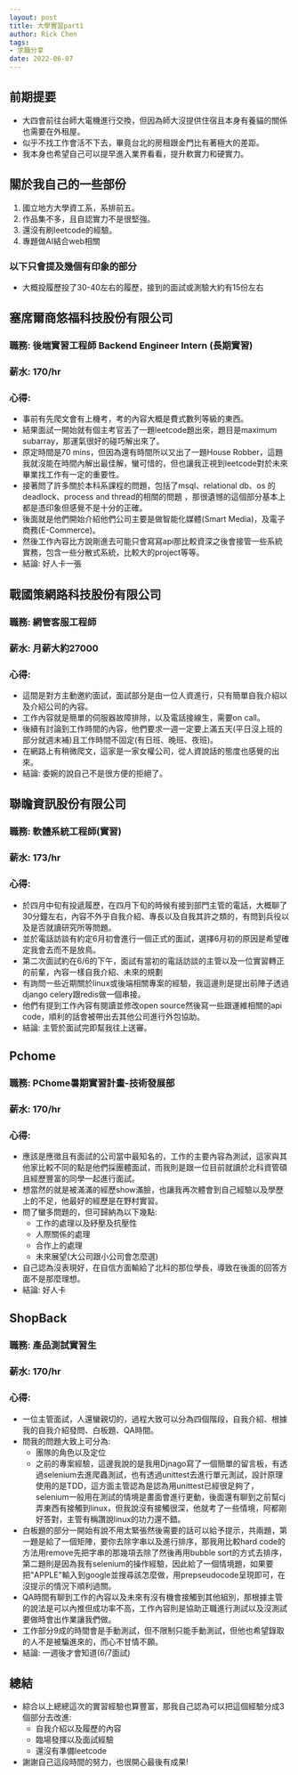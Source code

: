 ```yaml
---
layout: post
title: 大學實習part1
author: Rick Chen
tags:
- 求職分享
date: 2022-06-07  
---
```


## 前期提要
* 大四會前往台師大電機進行交換，但因為師大沒提供住宿且本身有養貓的關係也需要在外租屋。
* 似乎不找工作會活不下去，畢竟台北的房租跟金門比有著極大的差距。
* 我本身也希望自己可以提早進入業界看看，提升軟實力和硬實力。

## 關於我自己的一些部份
1. 國立地方大學資工系，系排前五。
2. 作品集不多，且自認實力不是很堅強。
3. 還沒有刷leetcode的經驗。
4. 專題做AI結合web相關

### 以下只會提及幾個有印象的部分
* 大概投履歷投了30-40左右的履歷，接到的面試或測驗大約有15份左右

## 塞席爾商悠福科技股份有限公司
### 職務: 後端實習工程師 Backend Engineer Intern (長期實習)
### 薪水: 170/hr
### 心得:
* 事前有先爬文會有上機考，考的內容大概是費式數列等級的東西。
* 結果面試一開始就有個主考官丟了一題leetcode題出來，題目是maximum subarray，那運氣很好的碰巧解出來了。
* 原定時間是70 mins，但因為還有時間所以又出了一題House Robber，這題我就沒能在時間內解出最佳解，蠻可惜的，但也讓我正視到leetcode對於未來畢業找工作有一定的重要性。
* 接著問了許多關於本科系課程的問題，包括了msql、relational db、os 的deadlock、process and thread的相關的問題 ，那很遺憾的這個部分基本上都是憑印象但感覺不是十分的正確。
* 後面就是他們開始介紹他們公司主要是做智能化媒體(Smart Media)，及電子商務(E-Commerce)。
* 然後工作內容比方說剛進去可能只會寫寫api那比較資深之後會接管一些系統實務，包含一些分散式系統，比較大的project等等。
* 結論: 好人卡一張

## 戰國策網路科技股份有限公司 
### 職務: 網管客服工程師
### 薪水: 月薪大約27000
### 心得:
* 這間是對方主動邀約面試，面試部分是由一位人資進行，只有簡單自我介紹以及介紹公司的內容。
* 工作內容就是簡單的伺服器故障排除，以及電話接線生，需要on call。
* 後續有討論到工作時間的內容，他們要求一週一定要上滿五天(平日沒上班的部分就週末補)且工作時間不固定(有日班、晚班、夜班)。
* 在網路上有稍微爬文，這家是一家女權公司，從人資說話的態度也感覺的出來。
* 結論: 委婉的說自己不是很方便的拒絕了。

## 聯瞻資訊股份有限公司 
### 職務: 軟體系統工程師(實習)
### 薪水: 173/hr
### 心得:
* 於四月中旬有投遞履歷，在四月下旬的時候有接到部門主管的電話，大概聊了30分鐘左右，內容不外乎自我介紹、專長以及自我其許之類的，有問到兵役以及是否就讀研究所等問題。
* 並於電話訪談有約定6月初會進行一個正式的面試，選擇6月初的原因是希望確定我會去而不是放鳥。
* 第二次面試約在6/6的下午，面試有當初的電話訪談的主管以及一位實習轉正的前輩，內容一樣自我介紹、未來的規劃
* 有詢問一些近期關於linux或後端相關專案的經驗，我這邊則是提出前陣子透過django celery跟redis做一個串接。
* 他們有提到工作內容有閱讀並修改open source然後寫一些跟運維相關的api code，順利的話會被帶出去其他公司進行外包協助。
* 結論: 主管於面試完即幫我往上送審。

## Pchome
### 職務: PChome暑期實習計畫-技術發展部
### 薪水: 170/hr
### 心得:
* 應該是應徵且有面試的公司當中最知名的，工作的主要內容為測試，這家與其他家比較不同的點是他們採團體面試，而我則是跟一位目前就讀於北科資管碩且經歷豐富的同學一起進行面試。
* 想當然的就是被滿滿的經歷show滿臉，也讓我再次體會到自己經驗以及學歷上的不足，他最好的經歷是在野村實習。
* 問了蠻多問題的，但可歸納為以下幾點:
   * 工作的處理以及紓壓及抗壓性
   * 人際關係的處理
   * 合作上的處理
   * 未來展望(大公司跟小公司會怎麼選)
* 自己認為沒表現好，在自信方面輸給了北科的那位學長，導致在後面的回答方面不是那麼理想。
* 結論: 好人卡

## ShopBack
### 職務: 產品測試實習生
### 薪水: 170/hr
### 心得:
* 一位主管面試，人還蠻親切的，過程大致可以分為四個階段，自我介紹、根據我的自我介紹發問、白板題、QA時間。
* 問我的問題大致上可分為:
   * 團隊的角色以及定位
   * 之前的專案經驗，這邊我說的是我用Djnago寫了一個簡單的留言板，有透過selenium去進爬蟲測試，也有透過unittest去進行單元測試，設計原理使用的是TDD，這方面主管認為是認為用unittest已經很足夠了，selenium一般用在測試的情境是畫面會進行更動，後面還有聊到之前幫cj弄東西有接觸到linux，但我說沒有接觸很深，他就考了一些情境，阿都剛好答對，主管有稱讚說linux的功力還不錯。
* 白板題的部分一開始有說不用太緊張然後需要的話可以給予提示，共兩題，第一題是給了一個矩陣，要你去除字串以及進行排序，那我用比較hard code的方法用remove先把字串的那幾項去除了然後再用bubble sort的方式去排序，第二題則是因為我有selenium的操作經驗，因此給了一個情境題，如果要把"APPLE"輸入到google並搜尋該怎麼做，用prepseudocode呈現即可，在沒提示的情況下順利過關。
* QA時間有聊到工作的內容以及未來有沒有機會接觸到其他組別，那根據主管的說法是可以內推但成功率不高，工作內容則是協助正職進行測試以及沒測試要做時會出作業讓我們做。
* 工作部分9成的時間會是手動測試，但不限制只能手動測試，但他也希望錄取的人不是被騙進來的，而心不甘情不願。
* 結論: 一週後才會知道(6/7面試)

## 總結
* 綜合以上總總這次的實習經驗也算豐富，那我自己認為可以把這個經驗分成3個部分去改進:
  * 自我介紹以及履歷的內容
  * 臨場發揮以及面試經驗
  * 還沒有準備leetcode
* 謝謝自己這段時間的努力，也很開心最後有成果!

